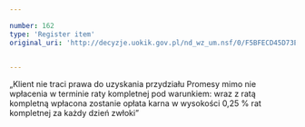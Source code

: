 ```yaml
---

number: 162
type: 'Register item'
original_uri: 'http://decyzje.uokik.gov.pl/nd_wz_um.nsf/0/F5BFECD45D73E7A4C12572DD0032944E?OpenDocument'


---
```


„Klient nie traci prawa do uzyskania przydziału Promesy mimo nie wpłacenia w terminie raty kompletnej pod warunkiem: wraz z ratą kompletną wpłacona zostanie opłata karna w wysokości 0,25 % rat kompletnej za każdy dzień zwłoki”
